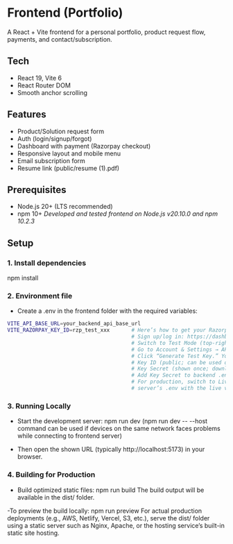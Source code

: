 # Frontend (Portfolio)

A React + Vite frontend for a personal portfolio, product request flow, payments, and contact/subscription.

## Tech
- React 19, Vite 6
- React Router DOM
- Smooth anchor scrolling

## Features
- Product/Solution request form
- Auth (login/signup/forgot)
- Dashboard with payment (Razorpay checkout)
- Responsive layout and mobile menu
- Email subscription form
- Resume link (public/resume (1).pdf)

## Prerequisites
- Node.js 20+ (LTS recommended)
- npm 10+
_Developed and tested frontend on Node.js v20.10.0 and npm 10.2.3_

## Setup

### 1. Install dependencies 
npm install

### 2. Environment file
- Create a .env in the frontend folder with the required variables:

```bash
VITE_API_BASE_URL=your_backend_api_base_url
VITE_RAZORPAY_KEY_ID=rzp_test_xxx       # Here’s how to get your Razorpay API keys (Key ID and Key Secret):
                                        # Sign up/log in: https://dashboard.razorpay.com
                                        # Switch to Test Mode (top-right toggle) for development.
                                        # Go to Account & Settings → API Keys.
                                        # Click “Generate Test Key.” You’ll see:
                                        # Key ID (public; can be used on frontend)
                                        # Key Secret (shown once; download/copy it now)
                                        # Add Key Secret to backend .env
                                        # For production, switch to Live Mode and “Generate Live Key,” then update the 
                                        # server’s .env with the live values (do not mix test and live keys).
```

### 3. Running Locally
- Start the development server:
npm run dev
(npm run dev -- --host command can be used if devices on the same network faces problems while connecting to frontend server)

- Then open the shown URL (typically http://localhost:5173) in your browser.

### 4. Building for Production
- Build optimized static files:
npm run build
The build output will be available in the dist/ folder.

-To preview the build locally:
npm run preview
For actual production deployments (e.g., AWS, Netlify, Vercel, S3, etc.), serve the dist/ folder using a static server such as Nginx, Apache, or the hosting service’s built-in static site hosting.